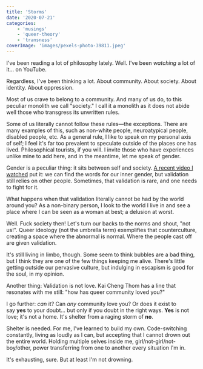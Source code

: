 ```yaml
---
title: 'Storms'
date: '2020-07-21'
categories:
    - 'musings'
    - 'queer-theory'
    - 'transness'
coverImage: 'images/pexels-photo-39811.jpeg'
---
```


I've been reading a lot of philosophy lately. Well. I've been *watching* a lot of it... on YouTube.

Regardless, I've been thinking a lot. About community. About society. About identity. About oppression.

Most of us crave to belong to a community. And many of us do, to this peculiar monolith we call "society." I call it a monolith as it does not abide well those who transgress its unwritten rules.

Some of us literally cannot follow these rules—the exceptions. There are many examples of this, such as non-white people, neuroatypical people, disabled people, etc. As a general rule, I like to speak on my personal axis of self; I feel it's far too prevalent to speculate outside of the places one has lived. Philosophical tourists, if you will. I invite those who have experiences unlike mine to add here, and in the meantime, let me speak of gender.

Gender is a peculiar thing: it sits between self and society. [A recent video I watched](https://www.youtube.com/watch?v=3z3fGPjVsEQ) put it: we can find the words for our inner gender, but validation still relies on other people. Sometimes, that validation is rare, and one needs to fight for it.

What happens when that validation literally cannot be had by the world around you? As a non-binary person, I look to the world I live in and see a place where I can be seen as a woman at best; a delusion at worst.

Well. Fuck society then! Let's turn our backs to the norms and shout, "not us!". Queer ideology (not the umbrella term) exemplifies that counterculture, creating a space where the abnormal is normal. Where the people cast off are given validation.

It's still living in limbo, though. Some seem to think bubbles are a bad thing, but I think they are one of the few things keeping me alive. There's little getting outside our pervasive culture, but indulging in escapism is good for the soul, in my opinion.

Another thing: Validation is not love. Kai Cheng Thom has a line that resonates with me still: "how has queer community loved you?"

I go further: *can* it? Can *any* community love you? Or does it exist to say **yes** to your doubt... but only if you doubt in the right ways. **Yes** is not love; it's not a home. It's shelter from a raging storm of **no**.

Shelter is needed. For me, I've learned to build my own. Code-switching constantly, living as loudly as I can, but accepting that I cannot drown out the entire world. Holding multiple selves inside me, girl/not-girl/not-boy/other, power transferring from one to another every situation I'm in.

It's exhausting, sure. But at least I'm not drowning.
